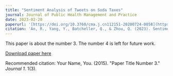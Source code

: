 ```yaml
---
title: "Sentiment Analysis of Tweets on Soda Taxes"
journal: Journal of Public Health Management and Practice
date: 2023-02-20
paperurl: '[https://doi.org/10.3760/cma.j.cn112151-20200724-0058](https://doi.org/10.1097/PHH.0000000000001721)'
citation: 'An, R., Yang, Y., Batcheller, Q., & Zhou, Q. (2023). Sentiment Analysis of Tweets on Soda Taxes. Journal of public health management and practice : JPHMP, 29(5), 633–639. https://doi.org/10.1097/PHH.0000000000001721'
---
```

This paper is about the number 3. The number 4 is left for future work.

[Download paper here](http://academicpages.github.io/files/paper3.pdf)

Recommended citation: Your Name, You. (2015). "Paper Title Number 3." <i>Journal 1</i>. 1(3).
